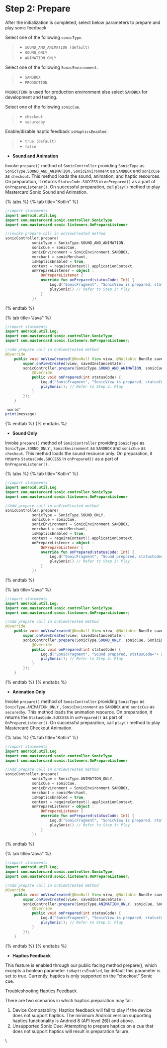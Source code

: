 # Step 2: Prepare

After the initialization is completed, select below parameters to prepare and play sonic feedback

Select one of the following `sonicType`.

> * `SOUND_AND_ANIMATION (default)`
> * `SOUND_ONLY`
> * `ANIMATION_ONLY`

Select one of the following `SonicEnvironment`.

> * `SANDBOX`
> * `PRODUCTION`

`PRODUCTION` is used for production environment else select `SANDBOX` for development and testing.

Select one of the following `sonicCue`.

> * `checkout`
> * `securedby`

Enable/disable haptic feedback `isHapticsEnabled`.

> * `true (default)`
> * `false`

* **Sound and Animation**

Invoke `prepare()` method of `SonicController` providing `SonicType` as `SonicType.SOUND_AND_ANIMATION` , `SonicEnvironment` as `SANDBOX` and `sonicCue` as `checkout`. This method loads the sound, animation, and haptic resources. On preparation, it returns `StatusCode.SUCCESS` in `onPrepared()` as a part of `OnPrepareListener()`. On successful preparation, call `play()` method to play Mastercard Sonic Sound and Animation.

{% tabs %}
{% tab title="Kotlin" %}
```kotlin
//import statements
import android.util.Log
import com.mastercard.sonic.controller.SonicType
import com.mastercard.sonic.listeners.OnPrepareListener

//invoke prepare call in onViewCreated method
sonicController.prepare(
            sonicType = SonicType.SOUND_AND_ANIMATION,
            sonicCue = sonicCue,
            sonicEnvironment = SonicEnvironment.SANDBOX,
            merchant = sonicMerchant,
            isHapticsEnabled = true,
            context = requireContext().applicationContext,
            onPrepareListener = object :
                OnPrepareListener {
                override fun onPrepared(statusCode: Int) {
                    Log.d("SonicFragment", "SonicView is prepared, statusCode=$statusCode")
                    playSonic() // Refer to Step 3: Play
                }
            })


```
{% endtab %}

{% tab title="Java" %}
```java
//import statements
import android.util.Log;
import com.mastercard.sonic.controller.SonicType;
import com.mastercard.sonic.listeners.OnPrepareListener;

//add prepare call in onViewCreated method
@Override
    public void onViewCreated(@NonNull View view, @Nullable Bundle savedInstanceState) {
        super.onViewCreated(view, savedInstanceState);
        sonicController.prepare(SonicType.SOUND_AND_ANIMATION, sonicCue, SonicEnvironment.SANDBOX, sonicMerchant, requireContext().getApplicationContext(), new OnPrepareListener(){
            @Override
            public void onPrepared(int statusCode) {
                Log.d("SonicFragment", "SonicView is prepared, statusCode="+ statusCode);
                playSonic(); // Refer to Step 3: Play
            }
        });
    }

 world"
print(message)
```
{% endtab %}
{% endtabs %}



* **Sound Only**

Invoke `prepare()` method of `SonicController` providing `SonicType` as `SonicType.SOUND_ONLY` , `SonicEnvironment` as `SANDBOX` and `sonicCue` as `checkout`. This method loads the sound resource only. On preparation, it returns `StatusCode.SUCCESS` in `onPrepared()` as a part of `OnPrepareListener()`.

{% tabs %}
{% tab title="Kotlin" %}
```kotlin
//import statements
import android.util.Log
import com.mastercard.sonic.controller.SonicType
import com.mastercard.sonic.listeners.OnPrepareListener

//Add prepare call in onViewCreated method
sonicController.prepare(
            sonicType = SonicType.SOUND_ONLY,
            sonicCue = sonicCue,
            sonicEnvironment = SonicEnvironment.SANDBOX,
            merchant = sonicMerchant,
            isHapticsEnabled = true,
            context = requireContext().applicationContext,
            onPrepareListener = object :
                OnPrepareListener {
                override fun onPrepared(statusCode: Int) {
                    Log.d("SonicFragment", "Sound prepared, statusCode=$statusCode")
                    playSonic() // Refer to Step 3: Play
                }
            })


```
{% endtab %}

{% tab title="Java" %}
```java
//import statements
import android.util.Log;
import com.mastercard.sonic.controller.SonicType;
import com.mastercard.sonic.listeners.OnPrepareListener;

//add prepare call in onViewCreated method
@Override
    public void onViewCreated(@NonNull View view, @Nullable Bundle savedInstanceState) {
        super.onViewCreated(view, savedInstanceState);
        sonicController.prepare(SonicType.SOUND_ONLY, sonicCue, SonicEnvironment.SANDBOX, sonicMerchant, getContext()requireContext().getApplicationContext(), new OnPrepareListener(){
            @Override
            public void onPrepared(int statusCode) {
                Log.d("SonicFragment", "Sound prepared, statusCode="+ statusCode);
                playSonic(); // Refer to Step 3: Play
            }
        });
    }

```
{% endtab %}
{% endtabs %}

* **Animation Only**

Invoke `prepare()` method of `SonicController` providing `SonicType` as `SonicType.ANIMATION_ONLY` , `SonicEnvironment` as `SANDBOX` and `sonicCue` as `securedby`. This method loads the animation resource. On preparation, it returns the `StatusCode.SUCCESS` in `onPrepared()` as part of `OnPrepareListener()`. On successful preparation, call `play()` method to play Mastercard Checkout Animation.

{% tabs %}
{% tab title="Kotlin" %}
```kotlin
//import statements
import android.util.Log
import com.mastercard.sonic.controller.SonicType
import com.mastercard.sonic.listeners.OnPrepareListener

//Add prepare call in onViewCreated method
sonicController.prepare(
            sonicType = SonicType.ANIMATION_ONLY,
            sonicCue = sonicCue,
            sonicEnvironment = SonicEnvironment.SANDBOX,
            merchant = sonicMerchant,
            isHapticsEnabled = true,
            context = requireContext().applicationContext,
            onPrepareListener = object :
                OnPrepareListener {
                override fun onPrepared(statusCode: Int) {
                    Log.d("SonicFragment", "SonicView is prepared, statusCode=$statusCode")
                    playSonic() // Refer to Step 3: Play
                }
            })

```
{% endtab %}

{% tab title="Java" %}
```java
//import statements
import android.util.Log;
import com.mastercard.sonic.controller.SonicType;
import com.mastercard.sonic.listeners.OnPrepareListener;

//add prepare call in onViewCreated method
@Override
    public void onViewCreated(@NonNull View view, @Nullable Bundle savedInstanceState) {
        super.onViewCreated(view, savedInstanceState);
        sonicController.prepare(SonicType.ANIMATION_ONLY, sonicCue, SonicEnvironment.SANDBOX, sonicMerchant, getContext()requireContext().getApplicationContext(), new OnPrepareListener(){
            @Override
            public void onPrepared(int statusCode) {
                Log.d("SonicFragment", "SonicView is prepared, statusCode="+ statusCode);
                playSonic(); // Refer to Step 3: Play
            }
        });
    }

```
{% endtab %}
{% endtabs %}

* **Haptics Feedback**

This feature is enabled through our public facing method prepare(), which excepts a boolean parameter `isHapticsEnabled`, by default this parameter is set to true. Currently, haptics is only supported on the “checkout” Sonic cue.

Troubleshooting Haptics Feedback

There are two scenarios in which haptics preparation may fail:

1. Device Compatability: Haptics feedback will fail to play if the device does not support haptics. The minimum Android version supporting haptics functionality is Android 8 (API level 26)) and above.
2. Unsupported Sonic Cue: Attempting to prepare haptics on a cue that does not support haptics will result in preparation failure.

\
